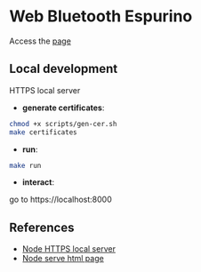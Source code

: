 # Web Bluetooth Espurino

Access the [page](https://dmenezesgabriel.github.io/banglejs-tools/)

## Local development

HTTPS local server

- **generate certificates**:

```sh
chmod +x scripts/gen-cer.sh
make certificates
```

- **run**:

```sh
make run
```

- **interact**:

go to https://localhost:8000

## References

- [Node HTTPS local server](https://nodejs.org/en/knowledge/HTTP/servers/how-to-create-a-HTTPS-server/)
- [Node serve html page](https://flaviocopes.com/node-serve-html-page/)

